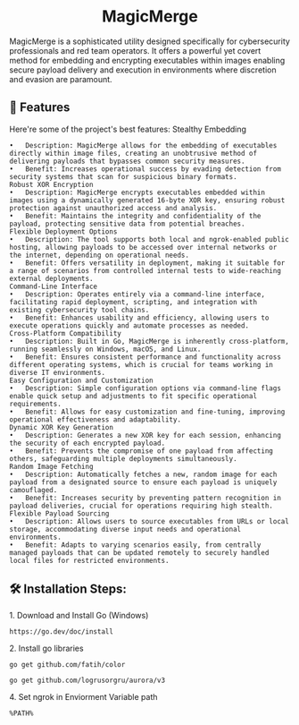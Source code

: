 <h1 align="center" id="title">MagicMerge</h1>

<p id="description">MagicMerge is a sophisticated utility designed specifically for cybersecurity professionals and red team operators. It offers a powerful yet covert method for embedding and encrypting executables within images enabling secure payload delivery and execution in environments where discretion and evasion are paramount.</p>

  
  
<h2>🧐 Features</h2>

Here're some of the project's best features:
Stealthy Embedding

```
•	Description: MagicMerge allows for the embedding of executables directly within image files, creating an unobtrusive method of delivering payloads that bypasses common security measures.
•	Benefit: Increases operational success by evading detection from security systems that scan for suspicious binary formats.
Robust XOR Encryption
•	Description: MagicMerge encrypts executables embedded within images using a dynamically generated 16-byte XOR key, ensuring robust protection against unauthorized access and analysis.
•	Benefit: Maintains the integrity and confidentiality of the payload, protecting sensitive data from potential breaches.
Flexible Deployment Options
•	Description: The tool supports both local and ngrok-enabled public hosting, allowing payloads to be accessed over internal networks or the internet, depending on operational needs.
•	Benefit: Offers versatility in deployment, making it suitable for a range of scenarios from controlled internal tests to wide-reaching external deployments.
Command-Line Interface
•	Description: Operates entirely via a command-line interface, facilitating rapid deployment, scripting, and integration with existing cybersecurity tool chains.
•	Benefit: Enhances usability and efficiency, allowing users to execute operations quickly and automate processes as needed.
Cross-Platform Compatibility
•	Description: Built in Go, MagicMerge is inherently cross-platform, running seamlessly on Windows, macOS, and Linux.
•	Benefit: Ensures consistent performance and functionality across different operating systems, which is crucial for teams working in diverse IT environments.
Easy Configuration and Customization
•	Description: Simple configuration options via command-line flags enable quick setup and adjustments to fit specific operational requirements.
•	Benefit: Allows for easy customization and fine-tuning, improving operational effectiveness and adaptability.
Dynamic XOR Key Generation
•	Description: Generates a new XOR key for each session, enhancing the security of each encrypted payload.
•	Benefit: Prevents the compromise of one payload from affecting others, safeguarding multiple deployments simultaneously.
Random Image Fetching
•	Description: Automatically fetches a new, random image for each payload from a designated source to ensure each payload is uniquely camouflaged.
•	Benefit: Increases security by preventing pattern recognition in payload deliveries, crucial for operations requiring high stealth.
Flexible Payload Sourcing
•	Description: Allows users to source executables from URLs or local storage, accommodating diverse input needs and operational environments.
•	Benefit: Adapts to varying scenarios easily, from centrally managed payloads that can be updated remotely to securely handled local files for restricted environments.

```





<h2>🛠️ Installation Steps:</h2>

<p>1. Download and Install Go (Windows)</p>

```
https://go.dev/doc/install
```

<p>2. Install go libraries</p>

```
go get github.com/fatih/color
```

```
go get github.com/logrusorgru/aurora/v3
```

<p>4. Set ngrok in Enviorment Variable path</p>

```
%PATH% 
```
